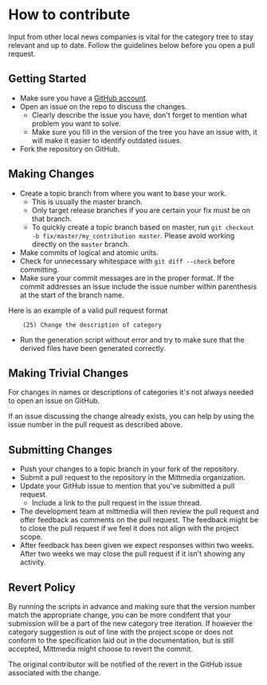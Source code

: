 # How to contribute

Input from other local news companies is vital for the category tree to stay relevant and up to date.
Follow the guidelines below before you open a pull request.

## Getting Started

* Make sure you have a [GitHub account](https://github.com/signup/free).
* Open an issue on the repo to discuss the changes.
  * Clearly describe the issue you have, don't forget to mention what problem you want to solve.
  * Make sure you fill in the version of the tree you have an issue with, it will make it easier to identify outdated issues.
* Fork the repository on GitHub.

## Making Changes

* Create a topic branch from where you want to base your work.
  * This is usually the master branch.
  * Only target release branches if you are certain your fix must be on that
    branch.
  * To quickly create a topic branch based on master, run `git checkout -b
    fix/master/my_contribution master`. Please avoid working directly on the
    `master` branch.
* Make commits of logical and atomic units.
* Check for unnecessary whitespace with `git diff --check` before committing.
* Make sure your commit messages are in the proper format. If the commit
  addresses an issue include the issue number within parenthesis at the start of the branch name.

Here is an example of a valid pull request format

  ```
      (25) Change the description of category 
  ```
* Run the generation script without error and try to make sure that the derived files have been generated correctly.

## Making Trivial Changes

For changes in names or descriptions of categories it's not always needed to open an issue on GitHub.

If an issue discussing the change already exists, you can help by using the issue number in the pull request as described above.

## Submitting Changes

* Push your changes to a topic branch in your fork of the repository.
* Submit a pull request to the repository in the Mittmedia organization.
* Update your GitHub issue to mention that you've submitted a pull request.
  * Include a link to the pull request in the issue thread.
* The development team at mittmedia will then review the pull request and offer feedback as comments on the pull request. The feedback might be to close the pull request if we feel it does not align with the project scope.
* After feedback has been given we expect responses within two weeks. After two
  weeks we may close the pull request if it isn't showing any activity.

## Revert Policy

By running the scripts in advance and making sure that the version number match the appropriate change, you can be more condifent that your submission will be a part of the new category tree iteration. If however the category suggestion is out of line with the project scope or does not conform to the specification laid out in the documentation, but is still accepted, Mittmedia might choose to revert the commit.

The original contributor will be notified of the revert in the GitHub issue
associated with the change.
